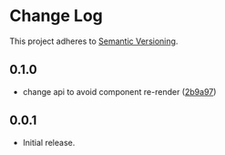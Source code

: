 # Change Log

This project adheres to [Semantic Versioning](http://semver.org/).

## 0.1.0
- change api to avoid component re-render ([2b9a97](https://github.com/distolma/storeon-vue/commit/2b9a9750763bfdab7585851500defd512f3a8422))


## 0.0.1

- Initial release.
